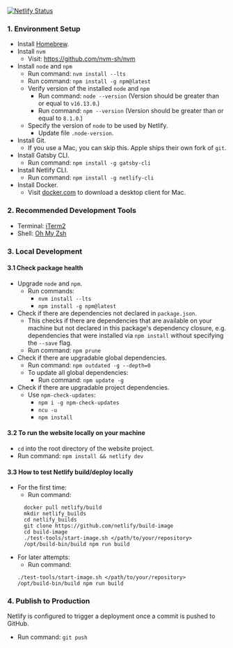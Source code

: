 [![Netlify Status](https://api.netlify.com/api/v1/badges/a55c8f7f-edb7-474b-a634-b3f1abf9ea56/deploy-status)](https://app.netlify.com/sites/dreezys-tech-hive/deploys)

### 1. Environment Setup
* Install [Homebrew](https://docs.brew.sh/Installation).
* Install `nvm`
  * Visit: https://github.com/nvm-sh/nvm
* Install `node` and `npm`
  * Run command: `nvm install --lts`
  * Run command: `npm install -g npm@latest`
  * Verify version of the installed `node` and `npm`
    * Run command: `node --version` (Version should be greater than or equal to `v16.13.0`.)
    * Run command: `npm --version` (Version should be greater than or equal to `8.1.0`.)
  * Specify the version of `node` to be used by Netlify.
    * Update file `.node-version`.
* Install Git.
  * If you use a Mac, you can skip this. Apple ships their own fork of `git`.
* Install Gatsby CLI.
  * Run command: `npm install -g gatsby-cli`
* Install Netlify CLI.
  * Run command: `npm install -g netlify-cli`
* Install Docker.
  * Visit [docker.com](https://www.docker.com/) to download a desktop client for Mac.

### 2. Recommended Development Tools
* Terminal: [iTerm2](https://www.iterm2.com/)
* Shell: [Oh My Zsh](https://github.com/robbyrussell/oh-my-zsh)

### 3. Local Development
#### 3.1 Check package health
* Upgrade `node` and `npm`.
  * Run commands:
    * `nvm install --lts`
    * `npm install -g npm@latest`
* Check if there are dependencies not declared in `package.json`.
  * This checks if there are dependencies that are available on your machine but not declared in this package's dependency closure, e.g. dependencies that were installed via `npm install` without specifying the `--save` flag.
  * Run command: `npm prune`
* Check if there are upgradable global dependencies.
  * Run command: `npm outdated -g --depth=0`
  * To update all global dependencies:
    * Run command: `npm update -g`
* Check if there are upgradable project dependencies.
  * Use `npm-check-updates`:
    * `npm i -g npm-check-updates`
    * `ncu -u`
    * `npm install`

#### 3.2 To run the website locally on your machine
* `cd` into the root directory of the website project.
* Run command: `npm install && netlify dev`

#### 3.3 How to test Netlify build/deploy locally
* For the first time:
  * Run command:
  ```
    docker pull netlify/build
    mkdir netlify_builds
    cd netlify_builds
    git clone https://github.com/netlify/build-image
    cd build-image
    ./test-tools/start-image.sh </path/to/your/repository>
    /opt/build-bin/build npm run build
  ```
* For later attempts:
  * Run command:
  ```
  ./test-tools/start-image.sh </path/to/your/repository>
  /opt/build-bin/build npm run build
  ```

### 4. Publish to Production
Netlify is configured to trigger a deployment once a commit is pushed to GitHub.

* Run command: `git push`

